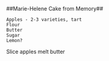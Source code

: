 ##Marie-Helene Cake from Memory##
	
	Apples - 2-3 varieties, tart
	Flour
	Butter
	Sugar
	Lemon?

Slice apples 
melt butter
